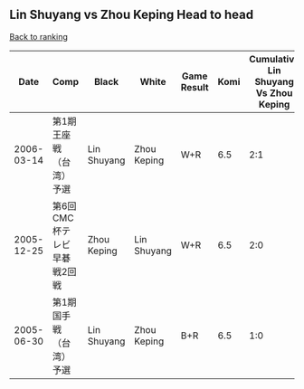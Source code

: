 ## Lin Shuyang vs Zhou Keping Head to head

[Back to ranking](../../index.md)




| **Date** | **Comp** | **Black** | **White** | **Game Result** | **Komi** | **Cumulative Lin Shuyang Vs Zhou Keping** | **Lin Shuyang Streak** | **Zhou Keping Streak** | 
| --- | --- | --- | --- | --- | --- | --- | --- | --- |
| 2006-03-14 | 第1期王座戦（台湾）予選 | Lin Shuyang | Zhou Keping | W+R | 6.5 | 2:1 | 0 | 1 | 
| 2005-12-25 | 第6回CMC杯テレビ早碁戦2回戦 | Zhou Keping | Lin Shuyang | W+R | 6.5 | 2:0 | 2 | 0 | 
| 2005-06-30 | 第1期国手戦（台湾）予選 | Lin Shuyang | Zhou Keping | B+R | 6.5 | 1:0 | 1 | 0 |




